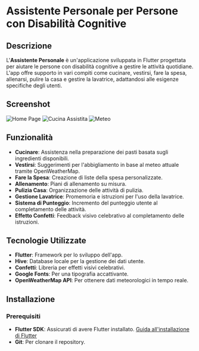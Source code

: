 # Assistente Personale per Persone con Disabilità Cognitive

## Descrizione

L'**Assistente Personale** è un'applicazione sviluppata in Flutter progettata per aiutare le persone con disabilità cognitive a gestire le attività quotidiane. L'app offre supporto in vari compiti come cucinare, vestirsi, fare la spesa, allenarsi, pulire la casa e gestire la lavatrice, adattandosi alle esigenze specifiche degli utenti.

## Screenshot

![Home Page](assets/images/home_page.png)
![Cucina Assistita](assets/images/cooking_page.png)
![Meteo](assets/images/meteo_page.png)

## Funzionalità

- **Cucinare**: Assistenza nella preparazione dei pasti basata sugli ingredienti disponibili.
- **Vestirsi**: Suggerimenti per l'abbigliamento in base al meteo attuale tramite OpenWeatherMap.
- **Fare la Spesa**: Creazione di liste della spesa personalizzate.
- **Allenamento**: Piani di allenamento su misura.
- **Pulizia Casa**: Organizzazione delle attività di pulizia.
- **Gestione Lavatrice**: Promemoria e istruzioni per l'uso della lavatrice.
- **Sistema di Punteggio**: Incremento del punteggio utente al completamento delle attività.
- **Effetto Confetti**: Feedback visivo celebrativo al completamento delle istruzioni.

## Tecnologie Utilizzate

- **Flutter**: Framework per lo sviluppo dell'app.
- **Hive**: Database locale per la gestione dei dati utente.
- **Confetti**: Libreria per effetti visivi celebrativi.
- **Google Fonts**: Per una tipografia accattivante.
- **OpenWeatherMap API**: Per ottenere dati meteorologici in tempo reale.

## Installazione

### Prerequisiti

- **Flutter SDK**: Assicurati di avere Flutter installato. [Guida all'installazione di Flutter](https://flutter.dev/docs/get-started/install)
- **Git**: Per clonare il repository.